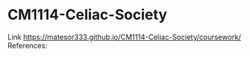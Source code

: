 # CM1114-Celiac-Society
Link
https://matesor333.github.io/CM1114-Celiac-Society/coursework/
References:
